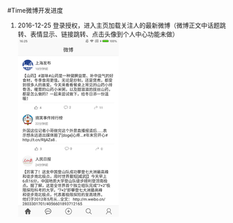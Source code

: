 #Time微博开发进度
1. 2016-12-25 登录授权，进入主页加载关注人的最新微博（微博正文中话题跳转、表情显示、链接跳转、点击头像到个人中心功能未做）<br>
![image](https://github.com/yanxing/TimeWeibo/raw/master/image/1.png)
